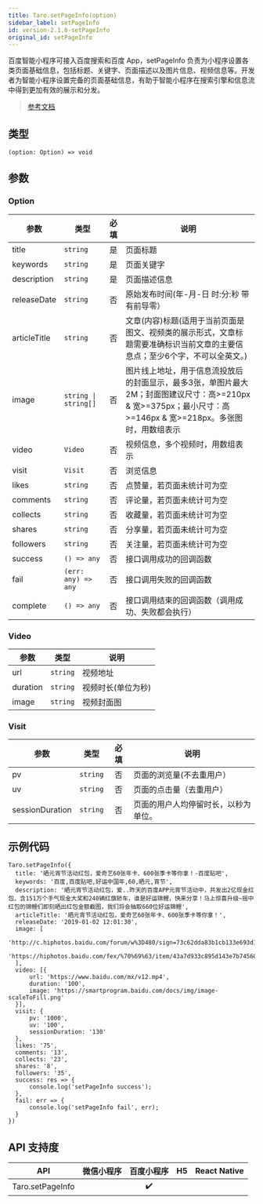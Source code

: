 ```yaml
---
title: Taro.setPageInfo(option)
sidebar_label: setPageInfo
id: version-2.1.0-setPageInfo
original_id: setPageInfo
---
```


百度智能小程序可接入百度搜索和百度 App，setPageInfo 负责为小程序设置各类页面基础信息，包括标题、关键字、页面描述以及图片信息、视频信息等。开发者为智能小程序设置完备的页面基础信息，有助于智能小程序在搜索引擎和信息流中得到更加有效的展示和分发。

> [参考文档](https://smartprogram.baidu.com/docs/develop/api/open/swan-setPageInfo/)

## 类型

```tsx
(option: Option) => void
```

## 参数

### Option

<table>
  <thead>
    <tr>
      <th>参数</th>
      <th>类型</th>
      <th style="text-align:center">必填</th>
      <th>说明</th>
    </tr>
  </thead>
  <tbody>
    <tr>
      <td>title</td>
      <td><code>string</code></td>
      <td style="text-align:center">是</td>
      <td>页面标题</td>
    </tr>
    <tr>
      <td>keywords</td>
      <td><code>string</code></td>
      <td style="text-align:center">是</td>
      <td>页面关键字</td>
    </tr>
    <tr>
      <td>description</td>
      <td><code>string</code></td>
      <td style="text-align:center">是</td>
      <td>页面描述信息</td>
    </tr>
    <tr>
      <td>releaseDate</td>
      <td><code>string</code></td>
      <td style="text-align:center">否</td>
      <td>原始发布时间(年-月-日 时:分:秒 带有前导零）</td>
    </tr>
    <tr>
      <td>articleTitle</td>
      <td><code>string</code></td>
      <td style="text-align:center">否</td>
      <td>文章(内容)标题(适用于当前页面是图文、视频类的展示形式，文章标题需要准确标识当前文章的主要信息点；至少6个字，不可以全英文。)</td>
    </tr>
    <tr>
      <td>image</td>
      <td><code>string | string[]</code></td>
      <td style="text-align:center">否</td>
      <td>图片线上地址，用于信息流投放后的封面显示，最多3张，单图片最大2M；封面图建议尺寸：高&gt;=210px &amp; 宽&gt;=375px；最小尺寸：高&gt;=146px &amp; 宽&gt;=218px。多张图时，用数组表示</td>
    </tr>
    <tr>
      <td>video</td>
      <td><code>Video</code></td>
      <td style="text-align:center">否</td>
      <td>视频信息，多个视频时，用数组表示</td>
    </tr>
    <tr>
      <td>visit</td>
      <td><code>Visit</code></td>
      <td style="text-align:center">否</td>
      <td>浏览信息</td>
    </tr>
    <tr>
      <td>likes</td>
      <td><code>string</code></td>
      <td style="text-align:center">否</td>
      <td>点赞量，若页面未统计可为空</td>
    </tr>
    <tr>
      <td>comments</td>
      <td><code>string</code></td>
      <td style="text-align:center">否</td>
      <td>评论量，若页面未统计可为空</td>
    </tr>
    <tr>
      <td>collects</td>
      <td><code>string</code></td>
      <td style="text-align:center">否</td>
      <td>收藏量，若页面未统计可为空</td>
    </tr>
    <tr>
      <td>shares</td>
      <td><code>string</code></td>
      <td style="text-align:center">否</td>
      <td>分享量，若页面未统计可为空</td>
    </tr>
    <tr>
      <td>followers</td>
      <td><code>string</code></td>
      <td style="text-align:center">否</td>
      <td>关注量，若页面未统计可为空</td>
    </tr>
    <tr>
      <td>success</td>
      <td><code>() =&gt; any</code></td>
      <td style="text-align:center">否</td>
      <td>接口调用成功的回调函数</td>
    </tr>
    <tr>
      <td>fail</td>
      <td><code>(err: any) =&gt; any</code></td>
      <td style="text-align:center">否</td>
      <td>接口调用失败的回调函数</td>
    </tr>
    <tr>
      <td>complete</td>
      <td><code>() =&gt; any</code></td>
      <td style="text-align:center">否</td>
      <td>接口调用结束的回调函数（调用成功、失败都会执行）</td>
    </tr>
  </tbody>
</table>

### Video

<table>
  <thead>
    <tr>
      <th>参数</th>
      <th>类型</th>
      <th>说明</th>
    </tr>
  </thead>
  <tbody>
    <tr>
      <td>url</td>
      <td><code>string</code></td>
      <td>视频地址</td>
    </tr>
    <tr>
      <td>duration</td>
      <td><code>string</code></td>
      <td>视频时长(单位为秒)</td>
    </tr>
    <tr>
      <td>image</td>
      <td><code>string</code></td>
      <td>视频封面图</td>
    </tr>
  </tbody>
</table>

### Visit

<table>
  <thead>
    <tr>
      <th>参数</th>
      <th>类型</th>
      <th style="text-align:center">必填</th>
      <th>说明</th>
    </tr>
  </thead>
  <tbody>
    <tr>
      <td>pv</td>
      <td><code>string</code></td>
      <td style="text-align:center">否</td>
      <td>页面的浏览量(不去重用户）</td>
    </tr>
    <tr>
      <td>uv</td>
      <td><code>string</code></td>
      <td style="text-align:center">否</td>
      <td>页面的点击量（去重用户）</td>
    </tr>
    <tr>
      <td>sessionDuration</td>
      <td><code>string</code></td>
      <td style="text-align:center">否</td>
      <td>页面的用户人均停留时长，以秒为单位。</td>
    </tr>
  </tbody>
</table>

## 示例代码

```tsx
Taro.setPageInfo({
  title: '晒元宵节活动红包，爱奇艺60张年卡、600张季卡等你拿！-百度贴吧',
  keywords: '百度,百度贴吧,好运中国年,60,晒元,宵节',
  description: '晒元宵节活动红包，爱..昨天的百度APP元宵节活动中，共发出2亿现金红包、含151万个手气现金大奖和240辆红旗轿车，谁是好运锦鲤，快来分享！马上惊喜升级~摇中红包的锦鲤们即刻晒出红包金额截图，我们将会抽取660位好运锦鲤',
  articleTitle: '晒元宵节活动红包，爱奇艺60张年卡、600张季卡等你拿！',
  releaseDate: '2019-01-02 12:01:30',
  image: [
      'http://c.hiphotos.baidu.com/forum/w%3D480/sign=73c62dda83b1cb133e693d1bed5456da/f33725109313b07e8dee163d02d7912396dd8cfe.jpg',
      'https://hiphotos.baidu.com/fex/%70%69%63/item/43a7d933c895d143e7b745607ef082025baf07ab.jpg'
  ],
  video: [{
      url: 'https://www.baidu.com/mx/v12.mp4',
      duration: '100',
      image: 'https://smartprogram.baidu.com/docs/img/image-scaleToFill.png'
  }],
  visit: {
      pv: '1000',
      uv: '100',
      sessionDuration: '130'
  },
  likes: '75',
  comments: '13',
  collects: '23',
  shares: '8',
  followers: '35',
  success: res => {
      console.log('setPageInfo success');
  },
  fail: err => {
      console.log('setPageInfo fail', err);
  }
})
```

## API 支持度

| API | 微信小程序 | 百度小程序 | H5 | React Native |
| :---: | :---: | :---: | :---: | :---: |
| Taro.setPageInfo |  | ✔️ |  |  |
